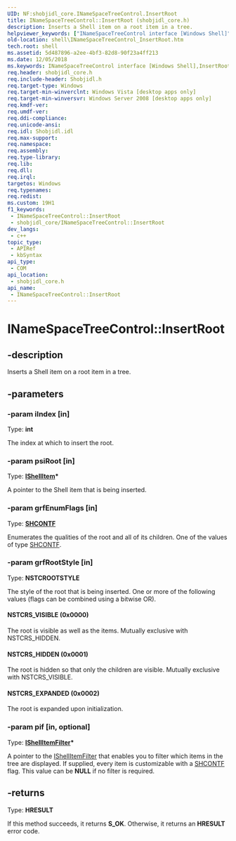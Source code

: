 ```yaml
---
UID: NF:shobjidl_core.INameSpaceTreeControl.InsertRoot
title: INameSpaceTreeControl::InsertRoot (shobjidl_core.h)
description: Inserts a Shell item on a root item in a tree.
helpviewer_keywords: ["INameSpaceTreeControl interface [Windows Shell]","InsertRoot method","INameSpaceTreeControl.InsertRoot","INameSpaceTreeControl::InsertRoot","InsertRoot","InsertRoot method [Windows Shell]","InsertRoot method [Windows Shell]","INameSpaceTreeControl interface","NSTCRS_EXPANDED","NSTCRS_HIDDEN","NSTCRS_VISIBLE","_shell_INameSpaceTreeControl_InsertRoot","shell.INameSpaceTreeControl_InsertRoot","shobjidl_core/INameSpaceTreeControl::InsertRoot"]
old-location: shell\INameSpaceTreeControl_InsertRoot.htm
tech.root: shell
ms.assetid: 5d487896-a2ee-4bf3-82d8-90f23a4ff213
ms.date: 12/05/2018
ms.keywords: INameSpaceTreeControl interface [Windows Shell],InsertRoot method, INameSpaceTreeControl.InsertRoot, INameSpaceTreeControl::InsertRoot, InsertRoot, InsertRoot method [Windows Shell], InsertRoot method [Windows Shell],INameSpaceTreeControl interface, NSTCRS_EXPANDED, NSTCRS_HIDDEN, NSTCRS_VISIBLE, _shell_INameSpaceTreeControl_InsertRoot, shell.INameSpaceTreeControl_InsertRoot, shobjidl_core/INameSpaceTreeControl::InsertRoot
req.header: shobjidl_core.h
req.include-header: Shobjidl.h
req.target-type: Windows
req.target-min-winverclnt: Windows Vista [desktop apps only]
req.target-min-winversvr: Windows Server 2008 [desktop apps only]
req.kmdf-ver: 
req.umdf-ver: 
req.ddi-compliance: 
req.unicode-ansi: 
req.idl: Shobjidl.idl
req.max-support: 
req.namespace: 
req.assembly: 
req.type-library: 
req.lib: 
req.dll: 
req.irql: 
targetos: Windows
req.typenames: 
req.redist: 
ms.custom: 19H1
f1_keywords:
 - INameSpaceTreeControl::InsertRoot
 - shobjidl_core/INameSpaceTreeControl::InsertRoot
dev_langs:
 - c++
topic_type:
 - APIRef
 - kbSyntax
api_type:
 - COM
api_location:
 - shobjidl_core.h
api_name:
 - INameSpaceTreeControl::InsertRoot
---
```


# INameSpaceTreeControl::InsertRoot


## -description

Inserts a Shell item on a root item in a tree.

## -parameters

### -param iIndex [in]

Type: <b>int</b>

The index at which to insert the root.

### -param psiRoot [in]

Type: <b><a href="/windows/desktop/api/shobjidl_core/nn-shobjidl_core-ishellitem">IShellItem</a>*</b>

A pointer to the Shell item that is being inserted.

### -param grfEnumFlags [in]

Type: <b><a href="/windows/win32/api/shobjidl_core/ne-shobjidl_core-_shcontf">SHCONTF</a></b>

Enumerates the qualities of the root and all of its children. One of the values of type <a href="/windows/win32/api/shobjidl_core/ne-shobjidl_core-_shcontf">SHCONTF</a>.

### -param grfRootStyle [in]

Type: <b>NSTCROOTSTYLE</b>

The style of the root that is being inserted. One or more of the following values (flags can be combined using a bitwise OR).



#### NSTCRS_VISIBLE (0x0000)

The root is visible as well as the items.  Mutually exclusive with NSTCRS_HIDDEN.



#### NSTCRS_HIDDEN (0x0001)

The root is hidden so that only the children are visible. Mutually exclusive with NSTCRS_VISIBLE.



#### NSTCRS_EXPANDED (0x0002)

The root is expanded upon initialization.

### -param pif [in, optional]

Type: <b><a href="/windows/desktop/api/shobjidl_core/nn-shobjidl_core-ishellitemfilter">IShellItemFilter</a>*</b>

A pointer to the <a href="/windows/desktop/api/shobjidl_core/nn-shobjidl_core-ishellitemfilter">IShellItemFilter</a> that enables you to filter which items in the tree are displayed. If supplied, every item is customizable with a <a href="/windows/win32/api/shobjidl_core/ne-shobjidl_core-_shcontf">SHCONTF</a> flag. This value can be <b>NULL</b> if no filter is required.

## -returns

Type: <b>HRESULT</b>

If this method succeeds, it returns <b xmlns:loc="http://microsoft.com/wdcml/l10n">S_OK</b>. Otherwise, it returns an <b xmlns:loc="http://microsoft.com/wdcml/l10n">HRESULT</b> error code.

